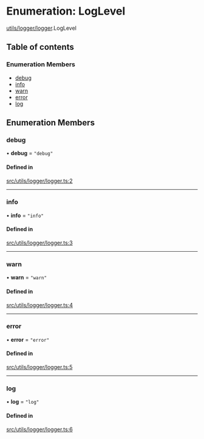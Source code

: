 # Enumeration: LogLevel

[utils/logger/logger](../modules/utils_logger_logger).LogLevel

## Table of contents

### Enumeration Members

- [debug](utils_logger_logger.LogLevel#debug)
- [info](utils_logger_logger.LogLevel#info)
- [warn](utils_logger_logger.LogLevel#warn)
- [error](utils_logger_logger.LogLevel#error)
- [log](utils_logger_logger.LogLevel#log)

## Enumeration Members

### debug

• **debug** = ``"debug"``

#### Defined in

[src/utils/logger/logger.ts:2](https://github.com/golemfactory/yajsapi/blob/7987f19/src/utils/logger/logger.ts#L2)

___

### info

• **info** = ``"info"``

#### Defined in

[src/utils/logger/logger.ts:3](https://github.com/golemfactory/yajsapi/blob/7987f19/src/utils/logger/logger.ts#L3)

___

### warn

• **warn** = ``"warn"``

#### Defined in

[src/utils/logger/logger.ts:4](https://github.com/golemfactory/yajsapi/blob/7987f19/src/utils/logger/logger.ts#L4)

___

### error

• **error** = ``"error"``

#### Defined in

[src/utils/logger/logger.ts:5](https://github.com/golemfactory/yajsapi/blob/7987f19/src/utils/logger/logger.ts#L5)

___

### log

• **log** = ``"log"``

#### Defined in

[src/utils/logger/logger.ts:6](https://github.com/golemfactory/yajsapi/blob/7987f19/src/utils/logger/logger.ts#L6)
